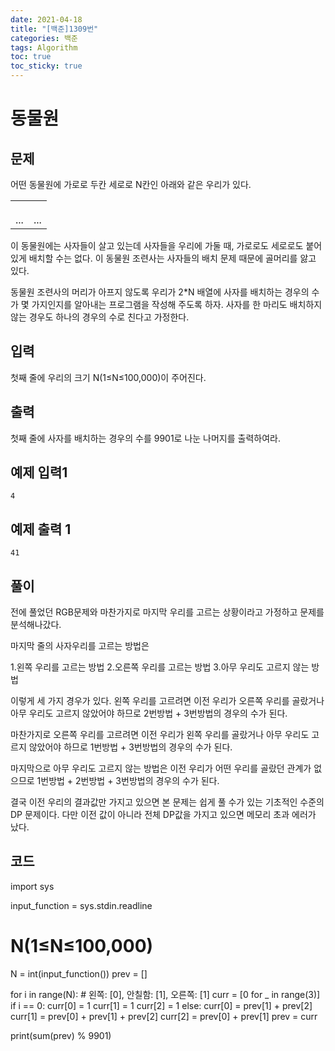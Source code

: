 ```yaml
---
date: 2021-04-18
title: "[백준]1309번"
categories: 백준
tags: Algorithm
toc: true  
toc_sticky: true
---
```



# 동물원

문제
---
어떤 동물원에 가로로 두칸 세로로 N칸인 아래와 같은 우리가 있다.

| | |
|---|---|
| | |
| | |
| | |
|...|...|

이 동물원에는 사자들이 살고 있는데 사자들을 우리에 가둘 때, 가로로도 세로로도 붙어 있게 배치할 수는 없다. 이 동물원 조련사는 사자들의 배치 문제 때문에 골머리를 앓고 있다.

동물원 조련사의 머리가 아프지 않도록 우리가 2*N 배열에 사자를 배치하는 경우의 수가 몇 가지인지를 알아내는 프로그램을 작성해 주도록 하자. 사자를 한 마리도 배치하지 않는 경우도 하나의 경우의 수로 친다고 가정한다.

입력
---
첫째 줄에 우리의 크기 N(1≤N≤100,000)이 주어진다.

출력
---
첫째 줄에 사자를 배치하는 경우의 수를 9901로 나눈 나머지를 출력하여라.

예제 입력1
---
~~~
4
~~~

예제 출력 1
---
~~~
41
~~~

풀이
---
전에 풀었던 RGB문제와 마찬가지로 마지막 우리를 고르는 상황이라고 가정하고 문제를 분석해나갔다.

마지막 줄의 사자우리를 고르는 방법은 

1.왼쪽 우리를 고르는 방법
2.오른쪽 우리를 고르는 방법
3.아무 우리도 고르지 않는 방법

이렇게 세 가지 경우가 있다. 왼쪽 우리를 고르려면 이전 우리가 오른쪽 우리를 골랐거나 아무 우리도 고르지 않았어야 하므로 2번방법 + 3번방법의 경우의 수가 된다.

마찬가지로 오른쪽 우리를 고르려면 이전 우리가 왼쪽 우리를 골랐거나 아무 우리도 고르지 않았어야 하므로 1번방법 + 3번방법의 경우의 수가 된다.

마지막으로 아무 우리도 고르지 않는 방법은 이전 우리가 어떤 우리를 골랐던 관계가 없으므로 1번방법 + 2번방법 + 3번방법의 경우의 수가 된다.

결국 이전 우리의 결과값만 가지고 있으면 본 문제는 쉽게 풀 수가 있는 기초적인 수준의 DP 문제이다. 다만 이전 값이 아니라 전체 DP값을 가지고 있으면 메모리 초과 에러가 났다.


코드
---

import sys

input_function = sys.stdin.readline
# N(1≤N≤100,000)
N = int(input_function())
prev = []

for i in range(N):
    # 왼쪽: [0], 안칠함: [1], 오른쪽: [1]
    curr = [0 for _ in range(3)]
    if i == 0:
        curr[0] = 1
        curr[1] = 1
        curr[2] = 1
    else:
        curr[0] = prev[1] + prev[2]
        curr[1] = prev[0] + prev[1] + prev[2]
        curr[2] = prev[0] + prev[1]
    prev = curr

print(sum(prev) % 9901)
